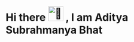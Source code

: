 <!-- # Hi there 👋 , I am Aditya Subrahmanya Bhat -->
# Hi there <img src="https://raw.githubusercontent.com/arnoob16/arnoob16/master/wave.gif" alt="👋" height=40px /> , I am Aditya Subrahmanya Bhat


   

<!--
- Check out my blogs at:
  https://adityasubrahmanyabhat.hashnode.dev/ and https://dev.to/adityasubrahmanyabhat

- 📫 How to reach me: 

   [<img src="https://img.shields.io/badge/twitter-%231DA1F2.svg?&style=for-the-badge&logo=twitter&logoColor=white" />](https://twitter.com/AdityaSBhat1)
   [<img src="https://img.shields.io/badge/linkedin-%230077B5.svg?&style=for-the-badge&logo=linkedin&logoColor=white" />](https://www.linkedin.com/in/aditya-subrahmanya-bhat-922b22209/)

<img src="https://github-readme-stats.vercel.app/api?username=AdityaSubrahmanyaBhat&theme=algolia&count_private=true&hide=&show_icons=true">
<img src="https://github-readme-stats.vercel.app/api/top-langs/?username=AdityaSubrahmanyaBhat&theme=algolia&layout=compact&langs_count=10)](https://github.com/AdityaSubrahmanyaBhat/github-readme-stats">

<!-- <img src="https://github-profile-summary-cards.vercel.app/api/cards/profile-details?username=AdityaSubrahmanyaBhat&theme=vue" /> -->
 <!-- <img src="https://metrics.lecoq.io/AdityaSubrahmanyaBhat?template=classic" /> -->  
 
